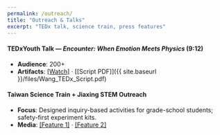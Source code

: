 ```yaml
---
permalink: /outreach/
title: "Outreach & Talks"
excerpt: "TEDx talk, science train, press features"
---
```


#### TEDxYouth Talk — *Encounter: When Emotion Meets Physics* (9:12)
- **Audience**: 200+
- **Artifacts**: [[Watch]](https://example.com) · [[Script PDF]]({{ site.baseurl }}/files/Wang_TEDx_Script.pdf)

#### Taiwan Science Train + Jiaxing STEM Outreach
- **Focus**: Designed inquiry-based activities for grade-school students; safety-first experiment kits.
- **Media**: [[Feature 1]](https://example.com) · [[Feature 2]](https://example.com)
